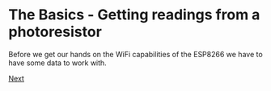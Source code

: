 # The Basics - Getting readings from a photoresistor

Before we get our hands on the WiFi capabilities of the ESP8266 we have to have some data to work with.

[Next]()